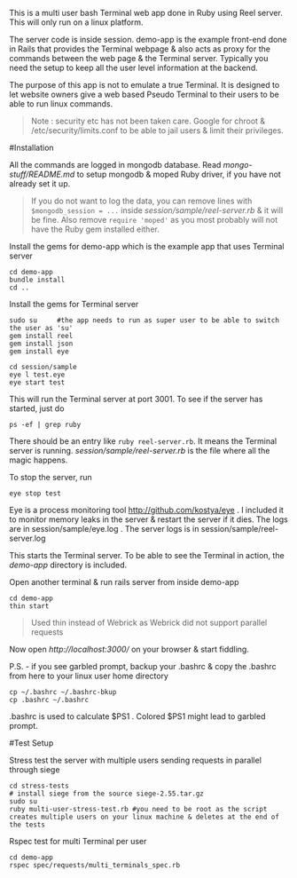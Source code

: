 This is a multi user bash Terminal web app done in Ruby using Reel server. This will only run on a linux platform. 

The server code is inside session. demo-app is the example front-end done in Rails that provides the Terminal webpage & also acts as proxy for the commands between the web page & the Terminal server. Typically you need the setup to keep all the user level information at the backend. 

The purpose of this app is not to emulate a true Terminal. It is designed to let website owners give a web based Pseudo Terminal to their users to be able to run linux commands.

> Note : security etc has not been taken care. Google for chroot & /etc/security/limits.conf to be able to jail users & limit their privileges. 

#Installation 

All the commands are logged in mongodb database. Read *mongo-stuff/README.md* to setup mongodb & moped Ruby driver, if you have not already set it up.  

> If you do not want to log the data, you can remove lines with `$mongodb_session = ...` inside *session/sample/reel-server.rb* & it will be fine. Also remove `require 'moped'` as you most probably will not have the Ruby gem installed either. 

Install the gems for demo-app which is the example app that uses Terminal server

	cd demo-app
	bundle install
	cd ..

Install the gems for Terminal server

	sudo su 	#the app needs to run as super user to be able to switch the user as 'su'
	gem install reel
	gem install json
	gem install eye

	cd session/sample
	eye l test.eye
	eye start test

This will run the Terminal server at port 3001. To see if the server has started, just do

	ps -ef | grep ruby

There should be an entry like `ruby reel-server.rb`. It means the Terminal server is running. *session/sample/reel-server.rb* is the file where all the magic happens.

To stop the server, run 

	eye stop test

Eye is a process monitoring tool http://github.com/kostya/eye . I included it to monitor memory leaks in the server & restart the server if it dies. The logs are in session/sample/eye.log . The server logs is in session/sample/reel-server.log 

This starts the Terminal server. To be able to see the Terminal in action, the *demo-app* directory is included. 

Open another terminal & run rails server from inside demo-app
	
	cd demo-app
	thin start

> Used thin instead of Webrick as Webrick did not support parallel requests

Now open *http://localhost:3000/* on your browser & start fiddling.

P.S. - if you see garbled prompt, backup your .bashrc & copy the .bashrc from here to your linux user home directory

	cp ~/.bashrc ~/.bashrc-bkup
	cp .bashrc ~/.bashrc

.bashrc is used to calculate $PS1 . Colored $PS1 might lead to garbled prompt.

#Test Setup

Stress test the server with multiple users sending requests in parallel through siege

	cd stress-tests
	# install siege from the source siege-2.55.tar.gz
	sudo su
	ruby multi-user-stress-test.rb #you need to be root as the script creates multiple users on your linux machine & deletes at the end of the tests

Rspec test for multi Terminal per user 

	cd demo-app
	rspec spec/requests/multi_terminals_spec.rb

